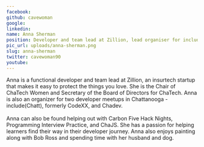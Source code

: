 ```yaml
---
facebook: 
github: cavewoman
google: 
linkedin: 
name: Anna Sherman
position: Developer and team lead at Zillion, lead organiser for include(Chatt)
pic_url: uploads/anna-sherman.png
slug: anna-sherman
twitter: cavewoman90
youtube: 
---
```

<p>Anna is a functional developer and team lead at Zillion, an insurtech startup that makes it easy to protect the things you love. She is the Chair of ChaTech Women and Secretary of the Board of Directors for ChaTech. Anna is also an organizer for two developer meetups in Chattanooga -include(Chatt), formerly CodeXX, and Chadev.<br />
<br />
Anna can also be found helping out with Carbon Five Hack Nights, Programming Interview Practice, and ChaJS. She has a passion for helping learners find their way in their developer journey. Anna also enjoys painting along with Bob Ross and spending time with her husband and dog.</p>
